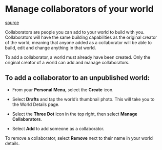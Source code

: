 # Manage collaborators of your world

[source](https://developers.meta.com/horizon-worlds/learn/documentation/vr-creation/getting-started/manage-collaborators-in-horizon)

Collaborators are people you can add to your world to build with you. Collaborators will have the same building capabilities as the original creator of the world, meaning that anyone added as a collaborator will be able to build, edit and change anything in that world.

To add a collaborator, a world must already have been created. Only the original creator of a world can add and manage collaborators.

## To add a collaborator to an unpublished world:

*   From your **Personal Menu**, select the **Create** icon.

*   Select **Drafts** and tap the world’s thumbnail photo. This will take you to the World Details page.

*   Select the **Three Dot** icon in the top right, then select **Manage Collaborators**.

*   Select **Add** to add someone as a collaborator.

To remove a collaborator, select **Remove** next to their name in your world details.

 

 

 

 

 

 

 

 

 

 

 

 

 

 

 

 

 

 

 

 

 

 

 

 

 

 

 

 

 

 

 

 

 

 